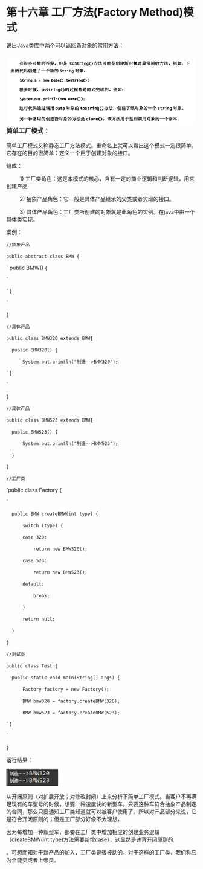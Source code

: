 # 第十六章 工厂方法\(Factory Method\)模式

说出Java类库中两个可以返回新对象的常用方法：

### ![](/assets/image16_1.png)简单工厂模式：

简单工厂模式又称静态工厂方法模式。重命名上就可以看出这个模式一定很简单。它存在的目的很简单：定义一个用于创建对象的接口。 

组成： 

         1\) 工厂类角色：这是本模式的核心，含有一定的商业逻辑和判断逻辑，用来创建产品

         2\) 抽象产品角色：它一般是具体产品继承的父类或者实现的接口。         

         3\) 具体产品角色：工厂类所创建的对象就是此角色的实例。在java中由一个具体类实现。 

案例：

`//抽象产品
`

`public abstract class BMW {
`

`	public BMW() {
		
`

`	}

`

`}`

`//具体产品
`

`public class BMW320 extends BMW{
`

`	public BMW320() {
`

`		System.out.println("制造-->BMW320");
`

`	}

`

`}
`

`//具体产品
`

`public class BMW523 extends BMW{
`

`	public BMW523() {
`

`		System.out.println("制造-->BMW523");
`

`	}
`

`}
`

`//工厂类
`

`public class Factory {

`

`	public BMW createBMW(int type) {
`

`		switch (type) {
`

`		case 320:
`

`			return new BMW320();
`

`		case 523:
`

`			return new BMW523();
`

`		default:
`

`			break;
`

`		}
`

`		return null;
`

`	}
`

`}
`

`//测试类
`

`public class Test {
`

`	public static void main(String[] args) {
`

`		Factory factory = new Factory();
`

`		BMW bmw320 = factory.createBMW(320);
`

`		BMW bmw523 = factory.createBMW(523);
`

`	}

`

`}`

运行结果：

![](/assets/image16_2.png)



从开闭原则（对扩展开放；对修改封闭）上来分析下简单工厂模式。当客户不再满足现有的车型号的时候，想要一种速度快的新型车，只要这种车符合抽象产品制定的合同，那么只要通知工厂类知道就可以被客户使用了。所以对产品部分来说，它是符合开闭原则的；但是工厂部分好像不太理想，

因为每增加一种新型车，都要在工厂类中增加相应的创建业务逻辑（createBMW\(int type\)方法需要新增case），这显然是违背开闭原则的

。可想而知对于新产品的加入，工厂类是很被动的。对于这样的工厂类，我们称它为全能类或者上帝类。 



